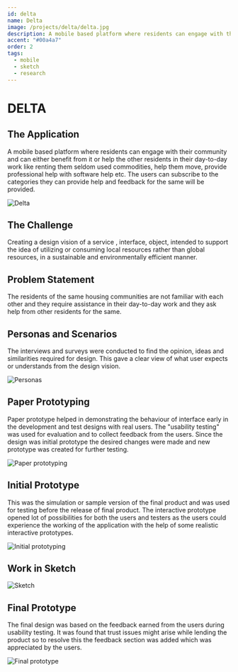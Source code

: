 ```yaml
---
id: delta
name: Delta
image: /projects/delta/delta.jpg
description: A mobile based platform where residents can engage with their community and can either benefit from it or help the other residents in their day-to-day work.
accent: "#00a4a7"
order: 2
tags:
  - mobile
  - sketch
  - research
---
```


# DELTA

## The Application

A mobile based platform where residents can engage with their community and can either benefit from it or help the other residents in their day-to-day work like renting them seldom used commodities, help them move, provide professional help with software help etc. The users can subscribe to the categories they can provide help and feedback for the same will be provided.

![Delta](/projects/delta/delta.jpg)

## The Challenge

Creating a design vision of a service , interface, object, intended to support the idea of utilizing or consuming local resources rather than global resources, in a sustainable and environmentally efficient manner.

## Problem Statement

The residents of the same housing communities are not familiar with each other and they require assistance in their day-to-day work and they ask help from other residents for the same.

## Personas and Scenarios

The interviews and surveys were conducted to find the opinion, ideas and similarities required for design. This gave a clear view of what user expects or understands from the design vision.

![Personas](/projects/delta/delta_personas.jpg)

## Paper Prototyping

Paper prototype helped in demonstrating the behaviour of interface early in the development and test designs with real users. The "usability testing" was used for evaluation and to collect feedback from the users. Since the design was initial prototype the desired changes were made and new prototype was created for further testing.

![Paper prototyping](/projects/delta/delta_paperprototype.jpg)

## Initial Prototype

This was the simulation or sample version of the final product and was used for testing before the release of final product. The interactive prototype opened lot of possibilities for both the users and testers as the users could experience the working of the application with the help of some realistic interactive prototypes.

![Initial prototyping](/projects/delta/delta_initialprototype.jpg)

## Work in Sketch

![Sketch](/projects/delta/delta_sketch.png)

## Final Prototype

The final design was based on the feedback earned from the users during usability testing. It was found that trust issues might arise while lending the product so to resolve this the feedback section was added which was appreciated by the users.

![Final prototype](/projects/delta/delta_final_product.jpg)
